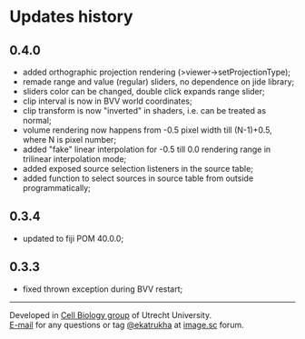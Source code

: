 # Updates history

## 0.4.0

- added orthographic projection rendering (>viewer->setProjectionType);
- remade range and value (regular) sliders, no dependence on jide library;
- sliders color can be changed, double click expands range slider;
- clip interval is now in BVV world coordinates;
- clip transform is now "inverted" in shaders, i.e. can be treated as normal;
- volume rendering now happens from -0.5 pixel width till (N-1)+0.5, where N is pixel number;
- added "fake" linear interpolation for -0.5 till 0.0 rendering range in trilinear interpolation mode;
- added exposed source selection listeners in the source table;
- added function to select sources in source table from outside programmatically;

## 0.3.4

- updated to fiji POM 40.0.0;

## 0.3.3

- fixed thrown exception during BVV restart;

----------
Developed in <a href='http://cellbiology.science.uu.nl/'>Cell Biology group</a> of Utrecht University.  
<a href="mailto:katpyxa@gmail.com">E-mail</a> for any questions or tag <a href="https://forum.image.sc/u/ekatrukha/summary">@ekatrukha</a> at <a href="https://forum.image.sc/">image.sc</a> forum.

